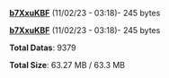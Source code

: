[**b7XxuKBF**](/data/b7XxuKBF.txt) (11/02/23 - 03:18)- 245 bytes

[**b7XxuKBF**](/data/b7XxuKBF.txt) (11/02/23 - 03:18)- 245 bytes

**Total Datas**: 9379

**Total Size**: 63.27 MB / 63.3 MB